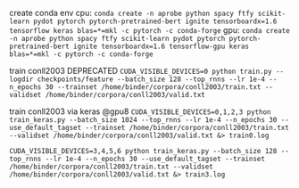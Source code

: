 create conda env
cpu: `conda create -n aprobe python spacy ftfy scikit-learn pydot pytorch pytorch-pretrained-bert ignite tensorboardx=1.6 tensorflow keras blas=*=mkl -c pytorch -c conda-forge`
gpu: `conda create -n aprobe python spacy ftfy scikit-learn pydot pytorch pytorch-pretrained-bert ignite tensorboardx=1.6 tensorflow-gpu keras blas=*=mkl -c pytorch -c conda-forge`

train conll2003 DEPRECATED
`CUDA_VISIBLE_DEVICES=0 python train.py --logdir checkpoints/feature --batch_size 128 --top_rnns --lr 1e-4 --n_epochs 30 --trainset /home/binder/corpora/conll2003/train.txt --validset /home/binder/corpora/conll2003/valid.txt`


train conll2003 via keras @gpu8
`CUDA_VISIBLE_DEVICES=0,1,2,3 python train_keras.py --batch_size 1024 --top_rnns --lr 1e-4 --n_epochs 30 --use_default_tagset --trainset /home/binder/corpora/conll2003/train.txt --validset /home/binder/corpora/conll2003/valid.txt &> train0.log`


`CUDA_VISIBLE_DEVICES=3,4,5,6 python train_keras.py --batch_size 128 --top_rnns --lr 1e-4 --n_epochs 30 --use_default_tagset --trainset /home/binder/corpora/conll2003/train.txt --validset /home/binder/corpora/conll2003/valid.txt &> train3.log`